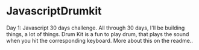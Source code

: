 # JavascriptDrumkit
Day 1: Javascript 30 days challenge. All through 30 days, I'll be building things, a lot of things. Drum Kit is a fun to play drum, that plays the sound when you hit the corresponding keyboard. More about this on the readme.. 
